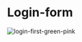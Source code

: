 # Login-form
![login-first-green-pink](https://user-images.githubusercontent.com/38011159/151489683-758bb464-5977-4900-9896-25987f095c3c.png)
